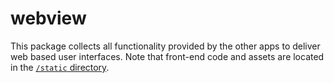 webview
=======

This package collects all functionality provided by the other apps to deliver
web based user interfaces. Note that front-end code and assets are located in
the [`/static` directory](/static).
